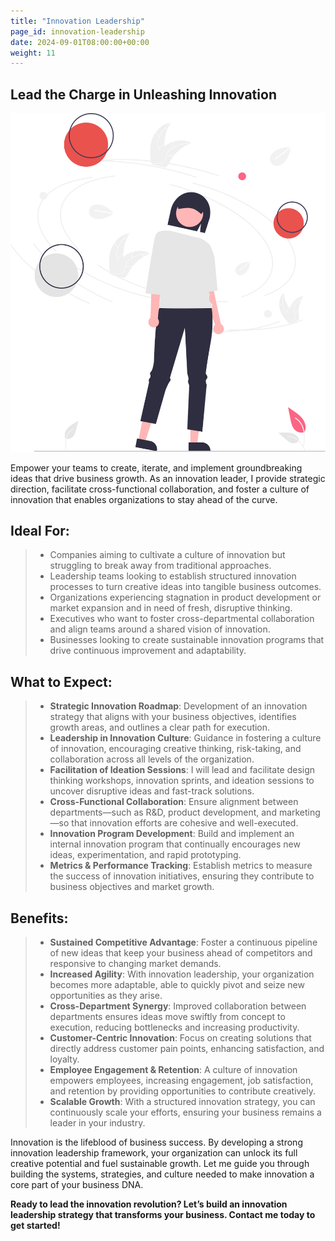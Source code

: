 ```yaml
---
title: "Innovation Leadership"
page_id: innovation-leadership
date: 2024-09-01T08:00:00+00:00
weight: 11
---
```


## Lead the Charge in Unleashing Innovation

![Innovation Leadership](/images/illustrations/innovation.svg)

<!--more-->

Empower your teams to create, iterate, and implement groundbreaking ideas that drive business growth. As an innovation leader, I provide strategic direction, facilitate cross-functional collaboration, and foster a culture of innovation that enables organizations to stay ahead of the curve.

## Ideal For:

> - Companies aiming to cultivate a culture of innovation but struggling to break away from traditional approaches.
> - Leadership teams looking to establish structured innovation processes to turn creative ideas into tangible business outcomes.
> - Organizations experiencing stagnation in product development or market expansion and in need of fresh, disruptive thinking.
> - Executives who want to foster cross-departmental collaboration and align teams around a shared vision of innovation.
> - Businesses looking to create sustainable innovation programs that drive continuous improvement and adaptability.

## What to Expect:

> - **Strategic Innovation Roadmap**: Development of an innovation strategy that aligns with your business objectives, identifies growth areas, and outlines a clear path for execution.
> - **Leadership in Innovation Culture**: Guidance in fostering a culture of innovation, encouraging creative thinking, risk-taking, and collaboration across all levels of the organization.
> - **Facilitation of Ideation Sessions**: I will lead and facilitate design thinking workshops, innovation sprints, and ideation sessions to uncover disruptive ideas and fast-track solutions.
> - **Cross-Functional Collaboration**: Ensure alignment between departments—such as R&D, product development, and marketing—so that innovation efforts are cohesive and well-executed.
> - **Innovation Program Development**: Build and implement an internal innovation program that continually encourages new ideas, experimentation, and rapid prototyping.
> - **Metrics & Performance Tracking**: Establish metrics to measure the success of innovation initiatives, ensuring they contribute to business objectives and market growth.

## Benefits:

> - **Sustained Competitive Advantage**: Foster a continuous pipeline of new ideas that keep your business ahead of competitors and responsive to changing market demands.
> - **Increased Agility**: With innovation leadership, your organization becomes more adaptable, able to quickly pivot and seize new opportunities as they arise.
> - **Cross-Department Synergy**: Improved collaboration between departments ensures ideas move swiftly from concept to execution, reducing bottlenecks and increasing productivity.
> - **Customer-Centric Innovation**: Focus on creating solutions that directly address customer pain points, enhancing satisfaction, and loyalty.
> - **Employee Engagement & Retention**: A culture of innovation empowers employees, increasing engagement, job satisfaction, and retention by providing opportunities to contribute creatively.
> - **Scalable Growth**: With a structured innovation strategy, you can continuously scale your efforts, ensuring your business remains a leader in your industry.

Innovation is the lifeblood of business success. By developing a strong innovation leadership framework, your organization can unlock its full creative potential and fuel sustainable growth. Let me guide you through building the systems, strategies, and culture needed to make innovation a core part of your business DNA.

**Ready to lead the innovation revolution? Let’s build an innovation leadership strategy that transforms your business. Contact me today to get started!**
